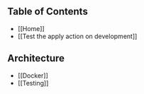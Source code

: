 ## Table of Contents

- [[Home]]
- [[Test the apply action on development]]

## Architecture

- [[Docker]]
- [[Testing]]
